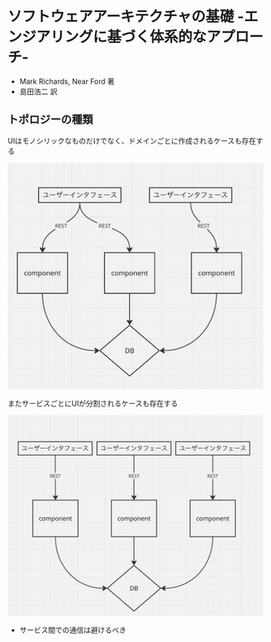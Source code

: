 # ソフトウェアアーキテクチャの基礎 -エンジアリングに基づく体系的なアプローチ-
- Mark Richards, Near Ford 著
- 島田浩二 訳

## トポロジーの種類
UIはモノシリックなものだけでなく、ドメインごとに作成されるケースも存在する

![alt text](image-1.png)

またサービスごとにUIが分割されるケースも存在する

![alt text](image-2.png)

- サービス間での通信は避けるべき
